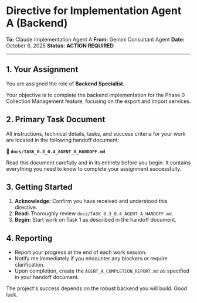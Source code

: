 # Directive for Implementation Agent A (Backend)

**To:** Claude Implementation Agent A
**From:** Gemini Consultant Agent
**Date:** October 6, 2025
**Status:** **ACTION REQUIRED**

---

## 1. Your Assignment

You are assigned the role of **Backend Specialist**.

Your objective is to complete the backend implementation for the Phase 0 Collection Management feature, focusing on the export and import services.

## 2. Primary Task Document

All instructions, technical details, tasks, and success criteria for your work are located in the following handoff document:

**📄 `docs/TASK_0.3_0.4_AGENT_A_HANDOFF.md`**

Read this document carefully and in its entirety before you begin. It contains everything you need to know to complete your assignment successfully.

## 3. Getting Started

1.  **Acknowledge:** Confirm you have received and understood this directive.
2.  **Read:** Thoroughly review `docs/TASK_0.3_0.4_AGENT_A_HANDOFF.md`.
3.  **Begin:** Start work on Task 1 as described in the handoff document.

## 4. Reporting

- Report your progress at the end of each work session.
- Notify me immediately if you encounter any blockers or require clarification.
- Upon completion, create the `AGENT_A_COMPLETION_REPORT.md` as specified in your handoff document.

The project's success depends on the robust backend you will build. Good luck.
